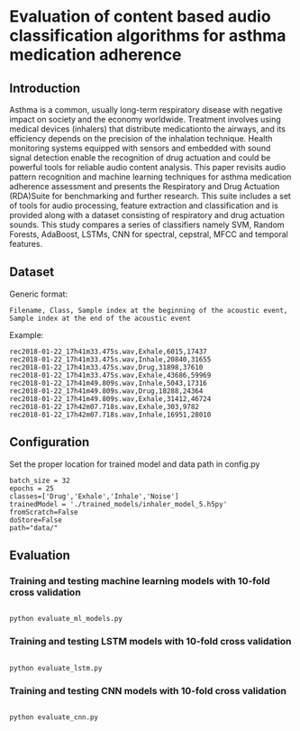 # Evaluation of content based audio classification algorithms for asthma medication adherence 

## Introduction

Asthma is a common, usually long-term respiratory disease with negative impact on society and the economy worldwide. Treatment involves using medical devices (inhalers) that distribute medicationto the airways, and its efficiency depends on the precision of the inhalation technique. Health monitoring systems equipped with sensors and embedded with sound signal detection enable the recognition of drug actuation and could be powerful tools for reliable audio content analysis. This paper revisits audio pattern recognition  and  machine  learning  techniques  for  asthma  medication  adherence  assessment  and  presents the Respiratory and Drug Actuation (RDA)Suite  for benchmarking and further research.  This suite includes  a  set  of  tools  for  audio  processing,  feature  extraction  and  classification  and  is  provided  along with a dataset consisting of respiratory and drug actuation sounds.  This study compares a series of classifiers namely SVM, Random Forests, AdaBoost, LSTMs, CNN for spectral, cepstral, MFCC and temporal features.



## Dataset
Generic format:
```
Filename, Class, Sample index at the beginning of the acoustic event, Sample index at the end of the acoustic event

```

Example:

```
rec2018-01-22_17h41m33.475s.wav,Exhale,6015,17437
rec2018-01-22_17h41m33.475s.wav,Inhale,20840,31655
rec2018-01-22_17h41m33.475s.wav,Drug,31898,37610
rec2018-01-22_17h41m33.475s.wav,Exhale,43686,59969
rec2018-01-22_17h41m49.809s.wav,Inhale,5043,17316
rec2018-01-22_17h41m49.809s.wav,Drug,18288,24364
rec2018-01-22_17h41m49.809s.wav,Exhale,31412,46724
rec2018-01-22_17h42m07.718s.wav,Exhale,303,9782
rec2018-01-22_17h42m07.718s.wav,Inhale,16951,28010
```

## Configuration

Set the proper location for trained model and data path in config.py

```
batch_size = 32
epochs = 25
classes=['Drug','Exhale','Inhale','Noise']
trainedModel = './trained_models/inhaler_model_5.h5py'
fromScratch=False
doStore=False
path="data/"
```

## Evaluation

### Training and testing machine learning models with 10-fold cross validation
```

python evaluate_ml_models.py

```

### Training and testing LSTM models with 10-fold cross validation

```

python evaluate_lstm.py

```



### Training and testing CNN models with 10-fold cross validation

```

python evaluate_cnn.py

```



